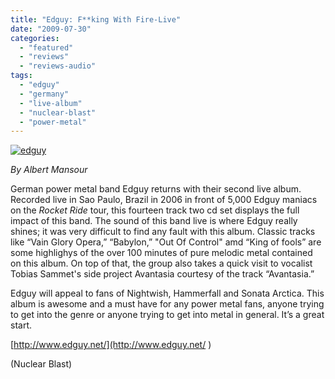 ```yaml
---
title: "Edguy: F**king With Fire-Live"
date: "2009-07-30"
categories: 
  - "featured"
  - "reviews"
  - "reviews-audio"
tags: 
  - "edguy"
  - "germany"
  - "live-album"
  - "nuclear-blast"
  - "power-metal"
---
```


[![edguy](http://www.hellbound.ca/wp-content/uploads/2009/07/edguy-300x300.jpg "edguy")](http://www.hellbound.ca/wp-content/uploads/2009/07/edguy.jpg)

_By Albert Mansour_

German power metal band Edguy returns with their second live album. Recorded live in Sao Paulo, Brazil in 2006 in front of 5,000 Edguy maniacs on the _Rocket Ride_ tour, this fourteen track two cd set displays the full impact of this band. The sound of this band live is where Edguy really shines; it was very difficult to find any fault with this album. Classic tracks like “Vain Glory Opera,” “Babylon,” "Out Of Control" amd “King of fools” are some highlighys of the over 100 minutes of pure melodic metal contained on this album. On top of that, the group also takes a quick visit to vocalist Tobias Sammet's side project Avantasia courtesy of the track “Avantasia.”

Edguy will appeal to fans of Nightwish, Hammerfall and Sonata Arctica. This album is awesome and a must have for any power metal fans, anyone trying to get into the genre or anyone trying to get into metal in general. It’s a great start.

[http://www.edguy.net/](http://www.edguy.net/    )

(Nuclear Blast)
